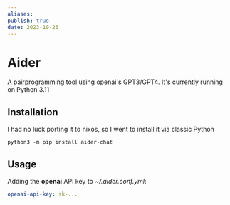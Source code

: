 ```yaml
---
aliases:
publish: true
date: 2023-10-26
---
```

# Aider

A pairprogramming tool using openai's GPT3/GPT4. It's currently running on Python 3.11

## Installation

I had no luck porting it to nixos, so I went to install it via classic Python

```shell
python3 -m pip install aider-chat
```

## Usage

Adding the **openai** API key to *~/.aider.conf.yml*:
```yaml
openai-api-key: sk-...
```
